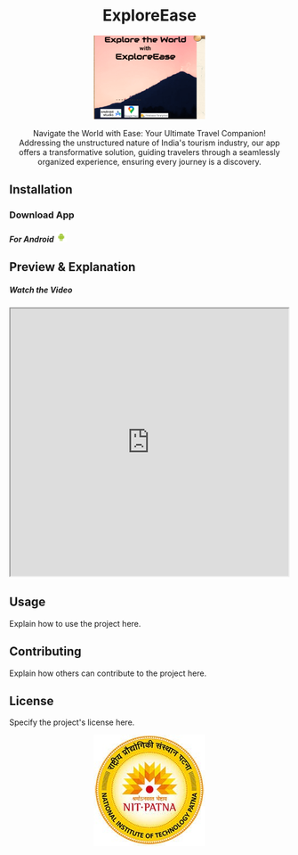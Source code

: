<h1 align="center">ExploreEase</h1>

<p align="center">
  <img src="https://github.com/adityakunwar1511/PROreadme/blob/main/Screenshot%202024-04-07%20173144.png" alt="Logo" width="200" height="150">
</p>

<p align="center">
   Navigate the World with Ease: Your Ultimate Travel Companion! 
  <br>
  Addressing the unstructured nature of India's tourism industry, our app offers a transformative solution, guiding travelers through a seamlessly organized experience, ensuring every journey is a discovery.
</p>

## Installation

<h3>Download App</h3>
<h5>For Android <img src="https://github.com/adityakunwar1511/PROreadme/blob/main/and.png" width="20 height="20></h5>

## Preview & Explanation

<h5>Watch the Video</h5>
   
 <iframe height="480" width="500" 
            src="https://www.youtube.com/embed/il_t1WVLNxk"> 
</iframe>



## Usage

Explain how to use the project here.

## Contributing

Explain how others can contribute to the project here.

## License

Specify the project's license here.

<p align="center">
  <img src="https://github.com/adityakunwar1511/PROreadme/blob/main/nit%20logo.jpg" alt="Screenshot">
</p>

